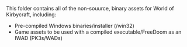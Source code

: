 This folder contains all of the non-souurce, binary assets for World of Kirbycraft, including:

* Pre-compiled Windows binaries/installer (/win32)
* Game assets to be used with a compiled executable/FreeDoom as an IWAD (PK3s/WADs)
